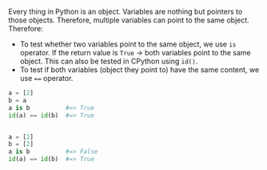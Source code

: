 Every thing in Python is an object. Variables are nothing but pointers to those
objects. Therefore, multiple variables can point to the same object. Therefore:

- To test whether two variables point to the same object, we use `is` operator.
  If the return value is `True` -> both variables point to the same object.
  This can also be tested in CPython using `id()`.
- To test if both variables (object they point to) have the same content, we
  use `==` operator.

```python
a = [2]
b = a
a is b          #=> True
id(a) == id(b)  #=> True


a = [2]
b = [2]
a is b          #=> False
id(a) == id(b)  #=> True
```
